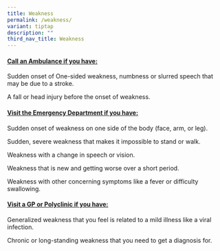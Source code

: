```yaml
---
title: Weakness
permalink: /weakness/
variant: tiptap
description: ""
third_nav_title: Weakness
---
```

<h4><strong><u>Call an Ambulance if you have:</u></strong></h4>
<p>Sudden onset of One-sided weakness, numbness or slurred speech that may
be due to a stroke.</p>
<p>A fall or head injury before the onset of weakness.</p>
<p></p>
<h4><strong><u>Visit the Emergency Department if you have:</u></strong></h4>
<p>Sudden onset of weakness on one side of the body (face, arm, or leg).</p>
<p>Sudden, severe weakness that makes it impossible to stand or walk.</p>
<p>Weakness with a change in speech or vision.</p>
<p>Weakness that is new and getting worse over a short period.</p>
<p>Weakness with other concerning symptoms like a fever or difficulty swallowing.</p>
<p></p>
<h4><strong><u>Visit a GP or Polyclinic if you have:</u></strong></h4>
<p>Generalized weakness that you feel is related to a mild illness like a
viral infection.</p>
<p>Chronic or long-standing weakness that you need to get a diagnosis for.</p>
